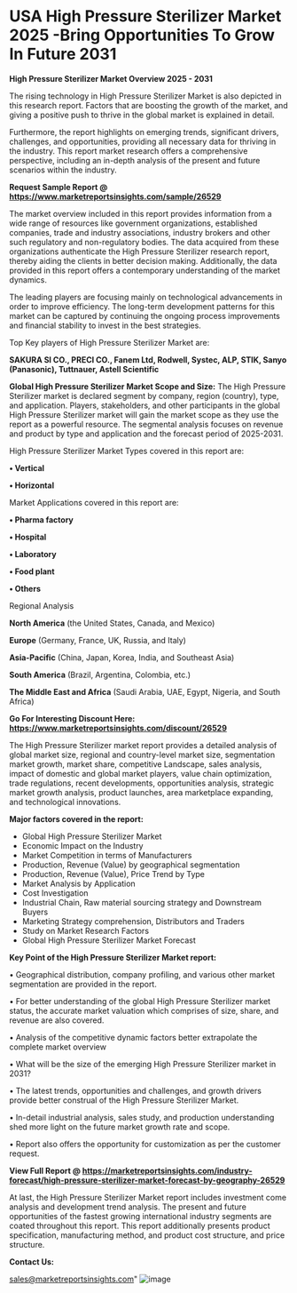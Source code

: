  # USA High Pressure Sterilizer Market 2025 -Bring Opportunities To Grow In Future 2031

<Strong> High Pressure Sterilizer Market Overview 2025 - 2031</strong>

The rising technology in High Pressure Sterilizer Market is also depicted in this research report. Factors that are boosting the growth of the market, and giving a positive push to thrive in the global market is explained in detail.

Furthermore, the report highlights on emerging trends, significant drivers, challenges, and opportunities, providing all necessary data for thriving in the industry. This report market research offers a comprehensive perspective, including an in-depth analysis of the present and future scenarios within the industry.

<strong>Request Sample Report @ <a href=https://www.marketreportsinsights.com/sample/26529>https://www.marketreportsinsights.com/sample/26529</a></strong>

The market overview included in this report provides information from a wide range of resources like government organizations, established companies, trade and industry associations, industry brokers and other such regulatory and non-regulatory bodies. The data acquired from these organizations authenticate the High Pressure Sterilizer research report, thereby aiding the clients in better decision making. Additionally, the data provided in this report offers a contemporary understanding of the market dynamics.

The leading players are focusing mainly on technological advancements in order to improve efficiency. The long-term development patterns for this market can be captured by continuing the ongoing process improvements and financial stability to invest in the best strategies.

Top Key players of High Pressure Sterilizer Market are:

<strong>SAKURA SI CO., PRECI CO., Fanem Ltd, Rodwell, Systec, ALP, STIK, Sanyo (Panasonic), Tuttnauer, Astell Scientific</strong>

<strong><b>Global High Pressure Sterilizer Market Scope and Size:</b></strong>
The High Pressure Sterilizer market is declared segment by company, region (country), type, and application. Players, stakeholders, and other participants in the global High Pressure Sterilizer market will gain the market scope as they use the report as a powerful resource. The segmental analysis focuses on revenue and product by type and application and the forecast period of 2025-2031.

High Pressure Sterilizer Market Types covered in this report are:

<strong>• Vertical

• Horizontal</strong>

Market Applications covered in this report are:

<strong>• Pharma factory

• Hospital

• Laboratory

• Food plant

• Others</strong> 

Regional Analysis

<strong>North America</strong> (the United States, Canada, and Mexico)

<strong>Europe</strong> (Germany, France, UK, Russia, and Italy)

<strong>Asia-Pacific</strong> (China, Japan, Korea, India, and Southeast Asia)

<strong>South America</strong> (Brazil, Argentina, Colombia, etc.)

<strong>The Middle East and Africa</strong> (Saudi Arabia, UAE, Egypt, Nigeria, and South Africa)

<strong>Go For Interesting Discount Here: <a href=https://www.marketreportsinsights.com/discount/26529>https://www.marketreportsinsights.com/discount/26529</a></strong>

The High Pressure Sterilizer market report provides a detailed analysis of global market size, regional and country-level market size, segmentation market growth, market share, competitive Landscape, sales analysis, impact of domestic and global market players, value chain optimization, trade regulations, recent developments, opportunities analysis, strategic market growth analysis, product launches, area marketplace expanding, and technological innovations.

<strong><b>Major factors covered in the report:</b></strong>
<ul>
  <li>Global High Pressure Sterilizer Market </li>
  <li>Economic Impact on the Industry</li>
  <li>Market Competition in terms of Manufacturers</li>
  <li>Production, Revenue (Value) by geographical segmentation</li>
  <li>Production, Revenue (Value), Price Trend by Type</li>
  <li>Market Analysis by Application</li>
  <li>Cost Investigation</li>
  <li>Industrial Chain, Raw material sourcing strategy and Downstream Buyers</li>
  <li>Marketing Strategy comprehension, Distributors and Traders</li>
  <li>Study on Market Research Factors</li>
  <li>Global High Pressure Sterilizer Market Forecast</li>
</ul>

<strong><b>Key Point of the High Pressure Sterilizer Market report:</b></strong>

• Geographical distribution, company profiling, and various other market segmentation are provided in the report.

• For better understanding of the global High Pressure Sterilizer market status, the accurate market valuation which comprises of size, share, and revenue are also covered.

• Analysis of the competitive dynamic factors better extrapolate the complete market overview

• What will be the size of the emerging High Pressure Sterilizer market in 2031?

• The latest trends, opportunities and challenges, and growth drivers provide better construal of the High Pressure Sterilizer Market.

• In-detail industrial analysis, sales study, and production understanding shed more light on the future market growth rate and scope.

• Report also offers the opportunity for customization as per the customer request.

<strong><b>View Full Report @ <a href=https://marketreportsinsights.com/industry-forecast/high-pressure-sterilizer-market-forecast-by-geography-26529>https://marketreportsinsights.com/industry-forecast/high-pressure-sterilizer-market-forecast-by-geography-26529</a></b></strong>


At last, the High Pressure Sterilizer Market report includes investment come analysis and development trend analysis. The present and future opportunities of the fastest growing international industry segments are coated throughout this report. This report additionally presents product specification, manufacturing method, and product cost structure, and price structure.

<strong>Contact Us:</strong>

sales@marketreportsinsights.com"
![image](https://github.com/user-attachments/assets/88019bf9-c2d1-4821-b9db-ef58276bf8df)
